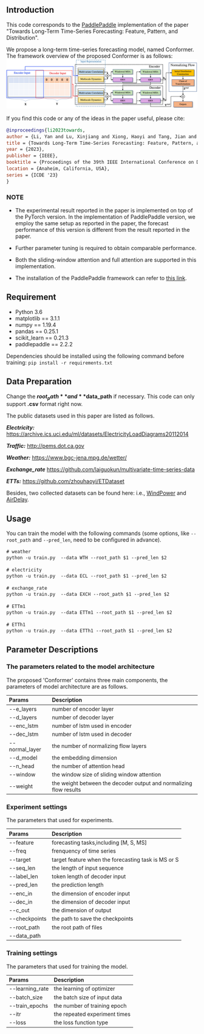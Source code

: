 
## Introduction

This code corresponds to the [PaddlePaddle](https://www.paddlepaddle.org.cn/en) implementation of the paper "Towards Long-Term Time-Series Forecasting: Feature, Pattern, and Distribution".


We propose a long-term time-series forecasting model, named Conformer.
The framework overview of the proposed Conformer is as follows:
![model](figure/frame.jpg)


If you find this code or any of the ideas in the paper useful, please cite:

```bibtex
@inproceedings{li2023towards,
author = {Li, Yan and Lu, Xinjiang and Xiong, Haoyi and Tang, Jian and Su, Jiantao and Jin, Bo and Dou, Dejing},
title = {Towards Long-Term Time-Series Forecasting: Feature, Pattern, and Distribution},
year = {2023},
publisher = {IEEE},
booktitle = {Proceedings of the 39th IEEE International Conference on Data Engineering},
location = {Anaheim, California, USA},
series = {ICDE '23}
}
``` 


### NOTE

* The experimental result reported in the paper is implemented on top of the PyTorch version. 
In the implementation of PaddlePaddle version, we employ the same setup as reported in the paper,
the forecast performance of this version is different from the result reported in the paper.

* Further parameter tuning is required to obtain comparable performance.

* Both the sliding-window attention and full attention are supported in this implementation.

* The installation of the PaddlePaddle framework can refer to 
[this link](https://www.paddlepaddle.org.cn/documentation/docs/en/install/index_en.html).


## Requirement

* Python 3.6
* matplotlib == 3.1.1
* numpy == 1.19.4
* pandas == 0.25.1
* scikit_learn == 0.21.3
* paddlepaddle == 2.2.2

Dependencies should be installed using the following command before training:
`
    pip install -r requirements.txt
`

## Data Preparation

Change the **$root_path** and **$data_path** if necessary. 
This code can only support **.csv** format right now. 

The public datasets used in this paper are listed as follows.

***Electricity:*** https://archive.ics.uci.edu/ml/datasets/ElectricityLoadDiagrams20112014

***Traffic:*** http://pems.dot.ca.gov

***Weather:*** https://www.bgc-jena.mpg.de/wetter/

***Exchange_rate*** https://github.com/laiguokun/multivariate-time-series-data

***ETTs:*** https://github.com/zhouhaoyi/ETDataset

Besides, two collected datasets can be found here: i.e.,
[WindPower](../../paddlespatial/datasets/WindPower) and [AirDelay](../../paddlespatial/datasets/AirDelay).


## Usage

You can train the model with the following commands 
(some options, like `--root_path` and `--pred_len`, need to be configured in advance).

```
# weather
python -u train.py  --data WTH --root_path $1 --pred_len $2

# electricity
python -u train.py  --data ECL --root_path $1 --pred_len $2

# exchange_rate
python -u train.py  --data EXCH --root_path $1 --pred_len $2

# ETTm1
python -u train.py  --data ETTm1 --root_path $1 --pred_len $2

# ETTh1
python -u train.py  --data ETTh1 --root_path $1 --pred_len $2

```


## Parameter Descriptions

### The parameters related to the model architecture

The proposed 'Conformer' contains three main components, 
the parameters of model architecture are as follows.

| Params            | Description                                                        |
|:------------------|:-------------------------------------------------------------------|
| --e_layers        | number of encoder layer                                            |
| --d_layers        | number of decoder layer                                            |
| --enc_lstm        | number of lstm used in encoder                                     |
| --dec_lstm        | number of lstm used in decoder                                     |
| --normal_layer    | the number of normalizing flow layers                              |
| --d_model         | the embedding dimension                                            |
| --n_head          | the number of attention head                                       |
| --window          | the window size of sliding window attention                        |
| --weight          | the weight between the decoder output and normalizing flow results |


### Experiment settings

The parameters that used for experiments.

| Params        | Description                                         |
|:--------------|:----------------------------------------------------|
| --feature     | forecasting tasks,including [M, S, MS]              |
| --freq        | frenquency of time series                           |
| --target      | target feature when the forecasting task is MS or S |
| --seq_len     | the length of input sequence                        |
| --label_len   | token length of decoder input                       |
| --pred_len    | the prediction length                               |
| --enc_in      | the dimension of encoder input                      |
| --dec_in      | the dimension of decoder input                      |
| --c_out       | the dimension of output                             |
| --checkpoints | the path to save the checkpoints                    |
| --root_path   | the root path of files                              |
| --data_path   | 


### Training settings 

The parameters that used for training the model.

| Params          | Description                   |
|:----------------|:------------------------------|
| --learning_rate | the learning of optimizer     |
| --batch_size    | the batch size of input data  |
| --train_epochs  | the number of training epoch  |
| --itr           | the repeated experiment times |
| --loss          | the loss function type        |







